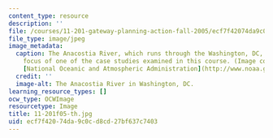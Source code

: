 ```yaml
---
content_type: resource
description: ''
file: /courses/11-201-gateway-planning-action-fall-2005/ecf7f42074da9c0cd8cd27bf637c7403_11-201f05-th.jpg
file_type: image/jpeg
image_metadata:
  caption: The Anacostia River, which runs through the Washington, DC, area is the
    focus of one of the case studies examined in this course. (Image courtesy of the
    [National Oceanic and Atmospheric Administration](http://www.noaa.gov/).)
  credit: ''
  image-alt: The Anacostia River in Washington, DC.
learning_resource_types: []
ocw_type: OCWImage
resourcetype: Image
title: 11-201f05-th.jpg
uid: ecf7f420-74da-9c0c-d8cd-27bf637c7403
---
```

